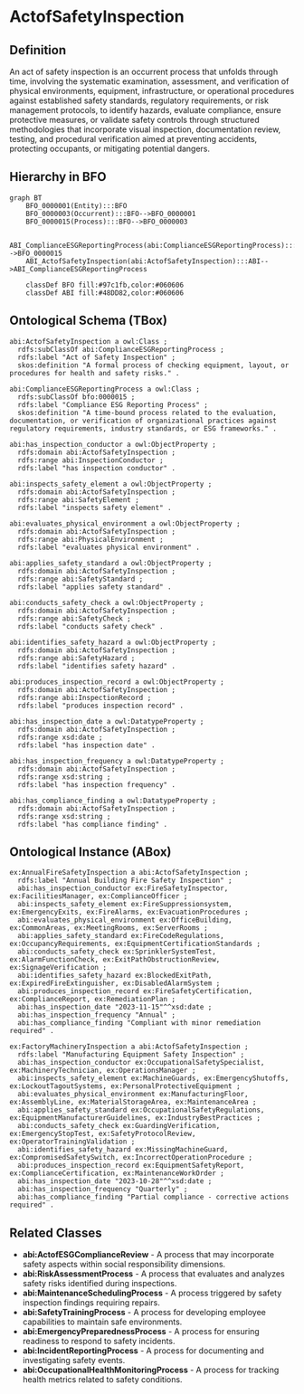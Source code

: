 # ActofSafetyInspection

## Definition
An act of safety inspection is an occurrent process that unfolds through time, involving the systematic examination, assessment, and verification of physical environments, equipment, infrastructure, or operational procedures against established safety standards, regulatory requirements, or risk management protocols, to identify hazards, evaluate compliance, ensure protective measures, or validate safety controls through structured methodologies that incorporate visual inspection, documentation review, testing, and procedural verification aimed at preventing accidents, protecting occupants, or mitigating potential dangers.

## Hierarchy in BFO
```mermaid
graph BT
    BFO_0000001(Entity):::BFO
    BFO_0000003(Occurrent):::BFO-->BFO_0000001
    BFO_0000015(Process):::BFO-->BFO_0000003
    
    ABI_ComplianceESGReportingProcess(abi:ComplianceESGReportingProcess):::ABI-->BFO_0000015
    ABI_ActofSafetyInspection(abi:ActofSafetyInspection):::ABI-->ABI_ComplianceESGReportingProcess
    
    classDef BFO fill:#97c1fb,color:#060606
    classDef ABI fill:#48DD82,color:#060606
```

## Ontological Schema (TBox)
```turtle
abi:ActofSafetyInspection a owl:Class ;
  rdfs:subClassOf abi:ComplianceESGReportingProcess ;
  rdfs:label "Act of Safety Inspection" ;
  skos:definition "A formal process of checking equipment, layout, or procedures for health and safety risks." .

abi:ComplianceESGReportingProcess a owl:Class ;
  rdfs:subClassOf bfo:0000015 ;
  rdfs:label "Compliance ESG Reporting Process" ;
  skos:definition "A time-bound process related to the evaluation, documentation, or verification of organizational practices against regulatory requirements, industry standards, or ESG frameworks." .

abi:has_inspection_conductor a owl:ObjectProperty ;
  rdfs:domain abi:ActofSafetyInspection ;
  rdfs:range abi:InspectionConductor ;
  rdfs:label "has inspection conductor" .

abi:inspects_safety_element a owl:ObjectProperty ;
  rdfs:domain abi:ActofSafetyInspection ;
  rdfs:range abi:SafetyElement ;
  rdfs:label "inspects safety element" .

abi:evaluates_physical_environment a owl:ObjectProperty ;
  rdfs:domain abi:ActofSafetyInspection ;
  rdfs:range abi:PhysicalEnvironment ;
  rdfs:label "evaluates physical environment" .

abi:applies_safety_standard a owl:ObjectProperty ;
  rdfs:domain abi:ActofSafetyInspection ;
  rdfs:range abi:SafetyStandard ;
  rdfs:label "applies safety standard" .

abi:conducts_safety_check a owl:ObjectProperty ;
  rdfs:domain abi:ActofSafetyInspection ;
  rdfs:range abi:SafetyCheck ;
  rdfs:label "conducts safety check" .

abi:identifies_safety_hazard a owl:ObjectProperty ;
  rdfs:domain abi:ActofSafetyInspection ;
  rdfs:range abi:SafetyHazard ;
  rdfs:label "identifies safety hazard" .

abi:produces_inspection_record a owl:ObjectProperty ;
  rdfs:domain abi:ActofSafetyInspection ;
  rdfs:range abi:InspectionRecord ;
  rdfs:label "produces inspection record" .

abi:has_inspection_date a owl:DatatypeProperty ;
  rdfs:domain abi:ActofSafetyInspection ;
  rdfs:range xsd:date ;
  rdfs:label "has inspection date" .

abi:has_inspection_frequency a owl:DatatypeProperty ;
  rdfs:domain abi:ActofSafetyInspection ;
  rdfs:range xsd:string ;
  rdfs:label "has inspection frequency" .

abi:has_compliance_finding a owl:DatatypeProperty ;
  rdfs:domain abi:ActofSafetyInspection ;
  rdfs:range xsd:string ;
  rdfs:label "has compliance finding" .
```

## Ontological Instance (ABox)
```turtle
ex:AnnualFireSafetyInspection a abi:ActofSafetyInspection ;
  rdfs:label "Annual Building Fire Safety Inspection" ;
  abi:has_inspection_conductor ex:FireSafetyInspector, ex:FacilitiesManager, ex:ComplianceOfficer ;
  abi:inspects_safety_element ex:FireSuppressionsystem, ex:EmergencyExits, ex:FireAlarms, ex:EvacuationProcedures ;
  abi:evaluates_physical_environment ex:OfficeBuilding, ex:CommonAreas, ex:MeetingRooms, ex:ServerRooms ;
  abi:applies_safety_standard ex:FireCodeRegulations, ex:OccupancyRequirements, ex:EquipmentCertificationStandards ;
  abi:conducts_safety_check ex:SprinklerSystemTest, ex:AlarmFunctionCheck, ex:ExitPathObstructionReview, ex:SignageVerification ;
  abi:identifies_safety_hazard ex:BlockedExitPath, ex:ExpiredFireExtinguisher, ex:DisabledAlarmSystem ;
  abi:produces_inspection_record ex:FireSafetyCertification, ex:ComplianceReport, ex:RemediationPlan ;
  abi:has_inspection_date "2023-11-15"^^xsd:date ;
  abi:has_inspection_frequency "Annual" ;
  abi:has_compliance_finding "Compliant with minor remediation required" .

ex:FactoryMachineryInspection a abi:ActofSafetyInspection ;
  rdfs:label "Manufacturing Equipment Safety Inspection" ;
  abi:has_inspection_conductor ex:OccupationalSafetySpecialist, ex:MachineryTechnician, ex:OperationsManager ;
  abi:inspects_safety_element ex:MachineGuards, ex:EmergencyShutoffs, ex:LockoutTagoutSystems, ex:PersonalProtectiveEquipment ;
  abi:evaluates_physical_environment ex:ManufacturingFloor, ex:AssemblyLine, ex:MaterialStorageArea, ex:MaintenanceArea ;
  abi:applies_safety_standard ex:OccupationalSafetyRegulations, ex:EquipmentManufacturerGuidelines, ex:IndustryBestPractices ;
  abi:conducts_safety_check ex:GuardingVerification, ex:EmergencyStopTest, ex:SafetyProtocolReview, ex:OperatorTrainingValidation ;
  abi:identifies_safety_hazard ex:MissingMachineGuard, ex:CompromisedSafetySwitch, ex:IncorrectOperationProcedure ;
  abi:produces_inspection_record ex:EquipmentSafetyReport, ex:ComplianceCertification, ex:MaintenanceWorkOrder ;
  abi:has_inspection_date "2023-10-28"^^xsd:date ;
  abi:has_inspection_frequency "Quarterly" ;
  abi:has_compliance_finding "Partial compliance - corrective actions required" .
```

## Related Classes
- **abi:ActofESGComplianceReview** - A process that may incorporate safety aspects within social responsibility dimensions.
- **abi:RiskAssessmentProcess** - A process that evaluates and analyzes safety risks identified during inspections.
- **abi:MaintenanceSchedulingProcess** - A process triggered by safety inspection findings requiring repairs.
- **abi:SafetyTrainingProcess** - A process for developing employee capabilities to maintain safe environments.
- **abi:EmergencyPreparednessProcess** - A process for ensuring readiness to respond to safety incidents.
- **abi:IncidentReportingProcess** - A process for documenting and investigating safety events.
- **abi:OccupationalHealthMonitoringProcess** - A process for tracking health metrics related to safety conditions. 